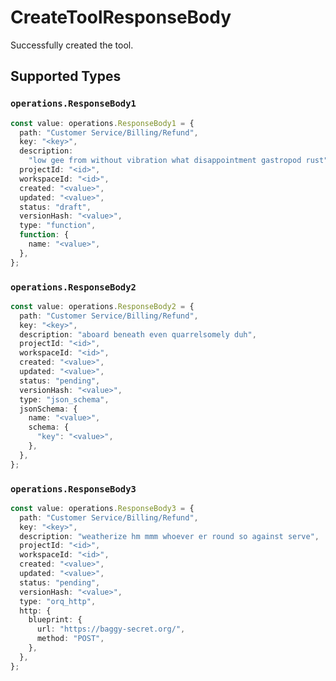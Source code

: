 # CreateToolResponseBody

Successfully created the tool.


## Supported Types

### `operations.ResponseBody1`

```typescript
const value: operations.ResponseBody1 = {
  path: "Customer Service/Billing/Refund",
  key: "<key>",
  description:
    "low gee from without vibration what disappointment gastropod rust",
  projectId: "<id>",
  workspaceId: "<id>",
  created: "<value>",
  updated: "<value>",
  status: "draft",
  versionHash: "<value>",
  type: "function",
  function: {
    name: "<value>",
  },
};
```

### `operations.ResponseBody2`

```typescript
const value: operations.ResponseBody2 = {
  path: "Customer Service/Billing/Refund",
  key: "<key>",
  description: "aboard beneath even quarrelsomely duh",
  projectId: "<id>",
  workspaceId: "<id>",
  created: "<value>",
  updated: "<value>",
  status: "pending",
  versionHash: "<value>",
  type: "json_schema",
  jsonSchema: {
    name: "<value>",
    schema: {
      "key": "<value>",
    },
  },
};
```

### `operations.ResponseBody3`

```typescript
const value: operations.ResponseBody3 = {
  path: "Customer Service/Billing/Refund",
  key: "<key>",
  description: "weatherize hm mmm whoever er round so against serve",
  projectId: "<id>",
  workspaceId: "<id>",
  created: "<value>",
  updated: "<value>",
  status: "pending",
  versionHash: "<value>",
  type: "orq_http",
  http: {
    blueprint: {
      url: "https://baggy-secret.org/",
      method: "POST",
    },
  },
};
```


